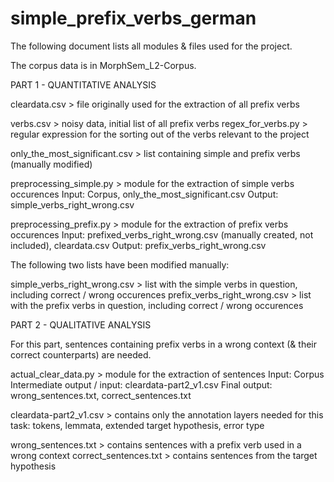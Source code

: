 # simple_prefix_verbs_german

The following document lists all modules & files used for the project.

The corpus data is in MorphSem_L2-Corpus.

PART 1 - QUANTITATIVE ANALYSIS

cleardata.csv > file originally used for the extraction of all prefix verbs

verbs.csv > noisy data, initial list of all prefix verbs
regex_for_verbs.py > regular expression for the sorting out of the verbs relevant to the project

only_the_most_significant.csv > list containing simple and prefix verbs (manually modified)

preprocessing_simple.py > module for the extraction of simple verbs occurences
	Input: Corpus, only_the_most_significant.csv
	Output: simple_verbs_right_wrong.csv

preprocessing_prefix.py > module for the extraction of prefix verbs occurences
	Input: prefixed_verbs_right_wrong.csv (manually created, not included), cleardata.csv
	Output: prefix_verbs_right_wrong.csv

The following two lists have been modified manually:

simple_verbs_right_wrong.csv > list with the simple verbs in question, including correct / wrong occurences
prefix_verbs_right_wrong.csv > list with the prefix verbs in question, including correct / wrong occurences

PART 2 - QUALITATIVE ANALYSIS

For this part, sentences containing prefix verbs in a wrong context (& their correct counterparts) are needed.

actual_clear_data.py > module for the extraction of sentences
	Input: Corpus
	Intermediate output / input: cleardata-part2_v1.csv
	Final output: wrong_sentences.txt, correct_sentences.txt

cleardata-part2_v1.csv > contains only the annotation layers needed for this task: tokens, lemmata, extended target hypothesis, error type 

wrong_sentences.txt > contains sentences with a prefix verb used in a wrong context
correct_sentences.txt > contains sentences from the target hypothesis